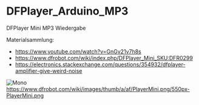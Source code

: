 # DFPlayer_Arduino_MP3
DFPlayer Mini MP3 Wiedergabe

Materialsammlung:
* https://www.youtube.com/watch?v=GnGv21v7h8s
* https://www.dfrobot.com/wiki/index.php/DFPlayer_Mini_SKU:DFR0299
* https://electronics.stackexchange.com/questions/354932/dfplayer-amplifier-give-weird-noise

![Mono](https://www.dfrobot.com/wiki/images/thumb/a/af/PlayerMini.png/550px-PlayerMini.png)
https://www.dfrobot.com/wiki/images/thumb/a/af/PlayerMini.png/550px-PlayerMini.png
